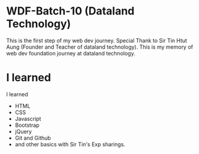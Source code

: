 # WDF-Batch-10 (Dataland Technology)
This is the first step of my web dev journey.
Special Thank to Sir Tin Htut Aung (Founder and Teacher of dataland technology).
This is my memory of web dev foundation journey at dataland technology.

# I learned 
  I learned 
  - HTML
  - CSS
  - Javascript
  - Bootstrap
  - jQuery
  - Git and Github
  - and other basics with Sir Tin's Exp sharings.

